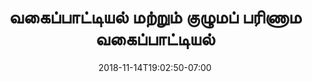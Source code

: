 ---
title: 'வகைப்பாட்டியல் மற்றும் குழுமப் பரிணாம
வகைப்பாட்டியல் '
date: 2018-11-14T19:02:50-07:00
draft: false
weight: 5
---